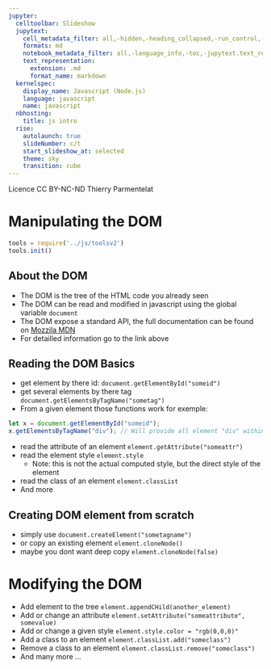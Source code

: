 ```yaml
---
jupyter:
  celltoolbar: Slideshow
  jupytext:
    cell_metadata_filter: all,-hidden,-heading_collapsed,-run_control,-trusted
    formats: md
    notebook_metadata_filter: all,-language_info,-toc,-jupytext.text_representation.jupytext_version,-jupytext.text_representation.format_version
    text_representation:
      extension: .md
      format_name: markdown
  kernelspec:
    display_name: Javascript (Node.js)
    language: javascript
    name: javascript
  nbhosting:
    title: js intro
  rise:
    autolaunch: true
    slideNumber: c/t
    start_slideshow_at: selected
    theme: sky
    transition: cube
---
```


<!-- #region slideshow={"slide_type": "slide"} -->
<div class="licence">
<span>Licence CC BY-NC-ND</span>
<span>Thierry Parmentelat</span>
</div>
<!-- #endregion -->

<!-- #region slideshow={"slide_type": "-"} -->
# Manipulating the DOM
<!-- #endregion -->

```javascript
tools = require('../js/toolsv2')
tools.init()
```

<!-- #region slideshow={"slide_type": "slide"} -->
## About the DOM

* The DOM is the tree of the HTML code you already seen
* The DOM can be read and modified in javascript using the global variable `document`
* The DOM expose a standard API, the full documentation can be found on [Mozzila MDN](https://developer.mozilla.org/en-US/docs/Web/API/Document_Object_Model)
* For detailled information go to the link above
<!-- #endregion -->

<!-- #region slideshow={"slide_type": "slide"} -->
## Reading the DOM Basics
<!-- #endregion -->

 * get element by there id: `document.getElementById("someid")`
 * get several elements by there tag `document.getElementsByTagName("sometag")`
 * From a given element those functions work for exemple:
 ```javascript
 let x = document.getElementById("someid");
 x.getElementsByTagName("div"); // Will provide all element "div" within x
 ```
 * read the attribute of an element `element.getAttribute("someattr")`
 * read the element style `element.style`
   * Note: this is not the actual computed style, but the direct style of the element
 * read the class of an element `element.classList`
 * And more

<!-- #region slideshow={"slide_type": "slide"} -->
## Creating DOM element from scratch
<!-- #endregion -->

* simply use `document.createElement("sometagname")`
* or copy an existing element `element.cloneNode()`
* maybe you dont want deep copy `element.cloneNode(false)`

<!-- #region slideshow={"slide_type": "slide"} -->
# Modifying the DOM

* Add element to the tree `element.appendCHild(another_element)`
* Add or change an attribute `element.setAttribute("someattribute", somevalue)`
* Add or change a given style `element.style.color = "rgb(0,0,0)"`
* Add a class to an element `element.classList.add("someclass")`
* Remove a class to an element `element.classList.remove("someclass")`
* And many more ...
<!-- #endregion -->
